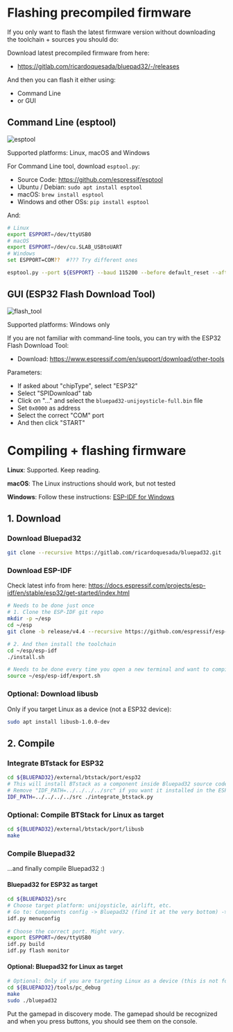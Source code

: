 # Flashing precompiled firmware

If you only want to flash the latest firmware version without downloading the toolchain + sources you should do:

Download latest precompiled firmware from here:

- <https://gitlab.com/ricardoquesada/bluepad32/-/releases>

And then you can flash it either using:

- Command Line
- or GUI

## Command Line (esptool)

![esptool](https://lh3.googleusercontent.com/UfYRw0D2m6DUy337fskfNYP6FA3oj_AgATe6QU3y5OvGe14DaI5amCb-rhmGliSepoFYmhvX-u5uzq5N0wChP0lr0eSOrY4YMLB__UBZ8tY8ASbw5DgI6dUX-oEt2ZpWHPLpnBdxryA=-no)

Supported platforms: Linux, macOS and Windows

For Command Line tool, download `esptool.py`:

- Source Code: <https://github.com/espressif/esptool>
- Ubuntu / Debian: `sudo apt install esptool`
- macOS: `brew install esptool`
- Windows and other OSs: `pip install esptool`

And:

```sh
# Linux
export ESPPORT=/dev/ttyUSB0
# macOS
export ESPPORT=/dev/cu.SLAB_USBtoUART
# Windows
set ESPPORT=COM??  #??? Try different ones

esptool.py --port ${ESPPORT} --baud 115200 --before default_reset --after hard_reset write_flash 0x0000 bluepad32-unijoysticle-full.bin
```

## GUI (ESP32 Flash Download Tool)

![flash_tool](https://lh3.googleusercontent.com/pw/ACtC-3c6KvmSei83mYKogxIadcq7tWamg41jsNk7pqJOpjnPhNoeN3uYjehB94wAja72mIDRNrhrWIqG0Sle1gxZHr0gANCSJyDFUcSfXMdoetUTynure2UrjRv7WkZEYnj0nqpiYJ54mwj85jDLkFrnD4jd-g=-no)

Supported platforms: Windows only

If you are not familiar with command-line tools, you can try with the ESP32 Flash Download Tool:

- Download: <https://www.espressif.com/en/support/download/other-tools>

Parameters:

- If asked about "chipType", select "ESP32"
- Select "SPIDownload" tab
- Click on "..." and select the `bluepad32-unijoysticle-full.bin` file
- Set `0x0000` as address
- Select the correct "COM" port
- And then click "START"

# Compiling + flashing firmware

**Linux**: Supported. Keep reading.

**macOS**: The Linux instructions should work, but not tested

**Windows**:  Follow these instructions: [ESP-IDF for Windows][esp-idf-windows]

[esp-idf-windows]: https://docs.espressif.com/projects/esp-idf/en/latest/esp32/get-started/windows-setup.html

## 1. Download

### Download Bluepad32

```sh
git clone --recursive https://gitlab.com/ricardoquesada/bluepad32.git
```

### Download ESP-IDF

Check latest info from here: <https://docs.espressif.com/projects/esp-idf/en/stable/esp32/get-started/index.html>

```sh
# Needs to be done just once
# 1. Clone the ESP-IDF git repo
mkdir -p ~/esp
cd ~/esp
git clone -b release/v4.4 --recursive https://github.com/espressif/esp-idf.git

# 2. And then install the toolchain
cd ~/esp/esp-idf
./install.sh
```

```sh
# Needs to be done every time you open a new terminal and want to compile Bluepad32
source ~/esp/esp-idf/export.sh
```

### Optional: Download libusb

Only if you target Linux as a device (not a ESP32 device):

```sh
sudo apt install libusb-1.0.0-dev
```

## 2. Compile

### Integrate BTstack for ESP32

```sh
cd ${BLUEPAD32}/external/btstack/port/esp32
# This will install BTstack as a component inside Bluepad32 source code (recommended).
# Remove "IDF_PATH=../../../../src" if you want it installed in the ESP-IDF folder
IDF_PATH=../../../../src ./integrate_btstack.py
```

### Optional: Compile BTStack for Linux as target

```sh
cd ${BLUEPAD32}/external/btstack/port/libusb
make
```

### Compile Bluepad32

...and finally compile Bluepad32 :)

#### Bluepad32 for ESP32 as target

```sh
cd ${BLUEPAD32}/src
# Choose target platform: unijoysticle, airlift, etc.
# Go to: Components config -> Bluepad32 (find it at the very bottom) -> Target platform
idf.py menuconfig
 
# Choose the correct port. Might vary.
export ESPPORT=/dev/ttyUSB0
idf.py build
idf.py flash monitor
```

#### Optional: Bluepad32 for Linux as target

```sh
# Optional: Only if you are targeting Linux as a device (this is not for the ESP32!)
cd ${BLUEPAD32}/tools/pc_debug
make
sudo ./bluepad32
```

Put the gamepad in discovery mode. The gamepad should be recognized and when you press buttons, you should see them on the console.

[1]: https://www.aliexpress.com/item/MH-ET-LIVE-ESP32-MINI-KIT-WiFi-Bluetooth-Internet-of-Things-development-board-based-ESP8266-Fully/32819107932.html
[2]: https://wiki.wemos.cc/products:d1:d1_mini
[3]: https://github.com/bluekitchen/btstack/blob/master/port/esp32/README.md
